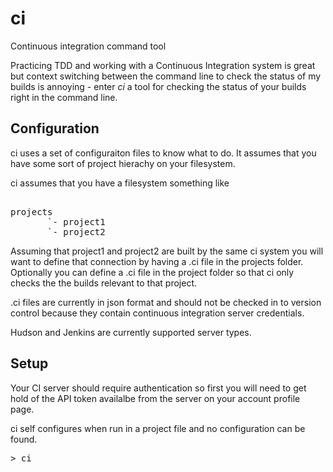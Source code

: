 ci
==

Continuous integration command tool

Practicing TDD and working with a Continuous Integration system is great but context switching between the command line to check the status of my builds is annoying - enter *ci* a tool for checking the status of your builds right in the command line.

Configuration
-------------

ci uses a set of configuraiton files to know what to do. It assumes that you have some sort of project hierachy on your filesystem.

ci assumes that you have a filesystem something like

<pre>

projects
       `- project1
       `- project2
</pre>

Assuming that project1 and project2 are built by the same ci system you will want to define that connection by having a .ci file in the projects folder. Optionally you can define a .ci file in the project folder so that ci only checks the the builds relevant to that project.

.ci files are currently in json format and should not be checked in to version control because they contain continuous integration server credentials.

Hudson and Jenkins are currently supported server types.

Setup
-----

Your CI server should require authentication so first you will need to get hold of the API token availalbe from the server on your account profile page.

ci self configures when run in a project file and no configuration can be found.

<pre>
> ci
</pre>

